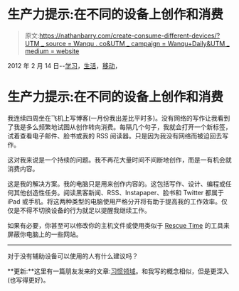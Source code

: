 # 生产力提示:在不同的设备上创作和消费

> 原文:[https://nathanbarry.com/create-consume-different-devices/?UTM _ source = Wanqu . co&UTM _ campaign = Wanqu+Daily&UTM _ medium = website](https://nathanbarry.com/create-consume-different-devices/?utm_source=wanqu.co&utm_campaign=Wanqu+Daily&utm_medium=website)



<time class="entry-time" itemprop="datePublished" datetime="2012-02-14T17:40:25-07:00">2012 年 2 月 14 日</time>--[学习](https://nathanbarry.com/category/learning/)，[生活](https://nathanbarry.com/category/life/)，[移动](https://nathanbarry.com/category/mobile/)，

# 生产力提示:在不同的设备上创作和消费



我连续四周坐在飞机上写博客(一月份我出差比平时多)。没有网络的写作让我看到了我是多么频繁地试图从创作转向消费。每隔几个句子，我就会打开一个新标签，试着查看电子邮件、脸书或我的 RSS 阅读器。只是因为我没有网络而被迫回去写作。

这对我来说是一个持续的问题。我不再花大量时间不间断地创作，而是一有机会就消费内容。

这是我的解决方案。我的电脑只是用来创作内容的。这包括写作、设计、编程或任何其他创造性任务。阅读黑客新闻、RSS、Instapaper、脸书和 Twitter 都属于 iPad 或手机。将这两种类型的电脑使用严格分开将有助于提高我的工作效率。仅仅是不得不切换设备的行为就足以提醒我继续工作。

如果有必要，你甚至可以修改你的主机文件或使用类似于 [Rescue Time](http://rescuetime.com) 的工具来屏蔽你电脑上的一些网站。

***

对于没有辅助设备可以使用的人有什么建议吗？

**更新:**这里有一篇朋友发来的文章:[习惯领域](http://www.alistapart.com/articles/habit-fields/)。和我写的概念相似，但是更深入(也写得更好)。
